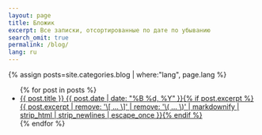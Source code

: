 ```yaml
---
layout: page
title: Бложик
excerpt: Все записки, отсортированные по дате по убыванию
search_omit: true
permalink: /blog/
lang: ru
---
```


{% assign posts=site.categories.blog | where:"lang", page.lang %}

<ul class="post-list">
{% for post in posts %}
  <li><article><a href="{{ site.url }}{{ post.url }}">{{ post.title }} <span class="entry-date"><time datetime="{{ post.date | date_to_xmlschema }}">{{ post.date | date: "%B %d, %Y" }}</time></span>{% if post.excerpt %} <span class="excerpt">{{ post.excerpt | remove: '\[ ... \]' | remove: '\( ... \)' | markdownify | strip_html | strip_newlines | escape_once }}</span>{% endif %}</a></article></li>
{% endfor %}
</ul>

